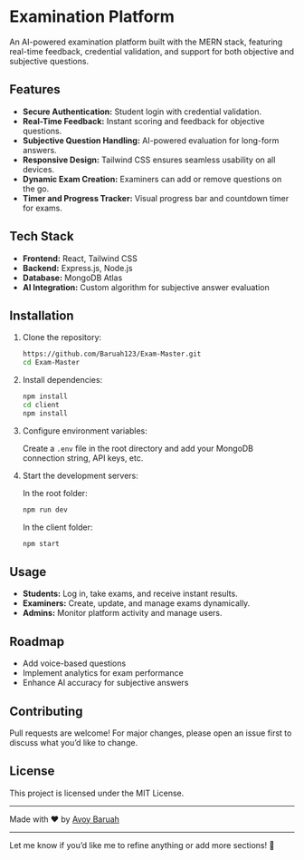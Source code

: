 # Examination Platform

An AI-powered examination platform built with the MERN stack, featuring real-time feedback, credential validation, and support for both objective and subjective questions.

## Features

- **Secure Authentication:** Student login with credential validation.
- **Real-Time Feedback:** Instant scoring and feedback for objective questions.
- **Subjective Question Handling:** AI-powered evaluation for long-form answers.
- **Responsive Design:** Tailwind CSS ensures seamless usability on all devices.
- **Dynamic Exam Creation:** Examiners can add or remove questions on the go.
- **Timer and Progress Tracker:** Visual progress bar and countdown timer for exams.

## Tech Stack

- **Frontend:** React, Tailwind CSS
- **Backend:** Express.js, Node.js
- **Database:** MongoDB Atlas
- **AI Integration:** Custom algorithm for subjective answer evaluation

## Installation

1. Clone the repository:

   ```bash
   https://github.com/Baruah123/Exam-Master.git
   cd Exam-Master
   ```

2. Install dependencies:

   ```bash
   npm install
   cd client
   npm install
   ```

3. Configure environment variables:

   Create a `.env` file in the root directory and add your MongoDB connection string, API keys, etc.

4. Start the development servers:

   In the root folder:

   ```bash
   npm run dev
   ```

   In the client folder:

   ```bash
   npm start
   ```

## Usage

- **Students:** Log in, take exams, and receive instant results.
- **Examiners:** Create, update, and manage exams dynamically.
- **Admins:** Monitor platform activity and manage users.

## Roadmap

- Add voice-based questions
- Implement analytics for exam performance
- Enhance AI accuracy for subjective answers

## Contributing

Pull requests are welcome! For major changes, please open an issue first to discuss what you’d like to change.

## License

This project is licensed under the MIT License.

---

Made with ❤️ by [Avoy Baruah](https://www.linkedin.com/in/avoy-baruah/)

---

Let me know if you’d like me to refine anything or add more sections! 🚀

